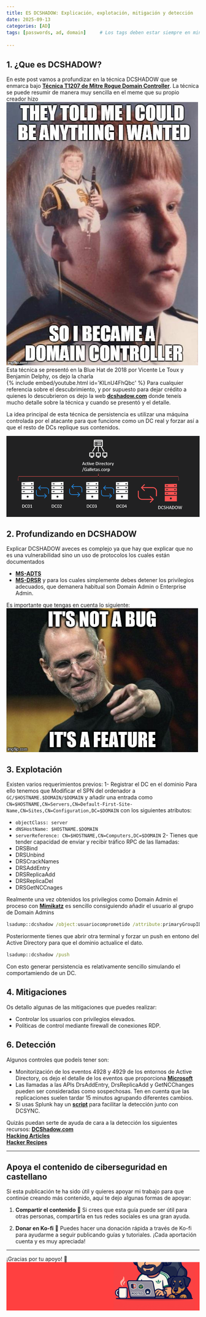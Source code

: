 ```yaml
---
title: ES DCSHADOW: Explicación, explotación, mitigación y detección
date: 2025-09-13
categories: [AD]
tags: [passwords, ad, domain]     # Los tags deben estar siempre en minúsculas.

---
```


## 1. ¿Que es DCSHADOW?
En este post vamos a profundizar en la técnica DCSHADOW que se enmarca bajo [**Técnica T1207 de Mitre Rogue Domain Controller**](https://attack.mitre.org/techniques/T1207/). La técnica se puede resumir de manera muy sencilla en el meme que su propio creador hizo
![Desktop View](/assets/img/dcshadow/dcshadow.jpg) <br>
Esta técnica se presentó en la Blue Hat de 2018 por Vicente Le Toux y Benjamin Delphy, os dejo la charla <br>
{% include embed/youtube.html id='KILnU4FhQbc' %}
Para cualquier referencia sobre el descubrimiento, y por supuesto para dejar crédito a quienes lo descubrieron os dejo la web [**dcshadow.com**](https://www.dcshadow.com/) donde teneís mucho detalle sobre la técnica y cuando se presentó y el detalle. 

La idea principal de esta técnica de persistencia es utilizar una máquina controlada por el atacante para que funcione como un DC real y forzar así a que el resto de DCs replique sus contenidos.

![Desktop View](/assets/img/dcshadow/1sh.png) <br>


## 2. Profundizando en DCSHADOW
Explicar DCSHADOW aveces es complejo ya que hay que explicar que no es una vulnerabilidad sino un uso de protocolos los cuales están documentados 
- [**MS-ADTS**](https://learn.microsoft.com/en-us/openspecs/windows_protocols/ms-adts/d2435927-0999-4c62-8c6d-13ba31a52e1a?redirectedfrom=MSDN)
- [**MS-DRSR**](https://learn.microsoft.com/en-us/openspecs/windows_protocols/ms-drsr/f977faaa-673e-4f66-b9bf-48c640241d47?redirectedfrom=MSDN) 
y para los cuales simplemente debes detener los privilegios adecuados, que demanera habitual son Domain Admin o Enterprise Admin. 

Es importante que tengas en cuenta lo siguiente:
![Desktop View](/assets/img/dcshadow/feature.jpg) <br>

## 3. Explotación
Existen varios requerimientos previos:
1- Registrar el DC en el dominio
Para ello tenemos que Modificar el SPN del ordenador a `GC/$HOSTNAME.$DOMAIN/$DOMAIN` y añadir una entrada como `CN=$HOSTNAME,CN=Servers,CN=Default-First-Site-Name,CN=Sites,CN=Configuration,DC=$DOMAIN` con los siguientes atributos:
- `objectClass: server`
- `dNSHostName: $HOSTNAME.$DOMAIN`
- `serverReference: CN=$HOSTNAME,CN=Computers,DC=$DOMAIN`
2- Tienes que tender capacidad de enviar y recibir tráfico RPC de las llamadas:
- DRSBind
- DRSUnbind
- DRSCrackNames
- DRSAddEntry
- DRSReplicaAdd
- DRSReplicaDel
- DRSGetNCCnages

Realmente una vez obtenidos los privilegios como Domain Admin el proceso con [**Mimikatz**]([enlace](https://github.com/gentilkiwi/mimikatz)) es sencillo consiguiendo añadir el usuario al grupo de Domain Admins

```cmd
lsadump::dcshadow /object:usuariocomprometido /attribute:primaryGroupID /value:512
```

Posteriormente tienes que abrir otra terminal y forzar un push en entono del Active Directory para que el dominio actualice el dato.

```cmd
lsadump::dcshadow /push
```
Con esto generar persistencia es relativamente sencillo simulando el comportamiendo de un DC. 


## 4. Mitigaciones
Os detallo algunas de las mitigaciones que puedes realizar:
- Controlar los usuarios con privilegios elevados.
- Políticas de control mediante firewall de conexiones RDP.


## 6. Detección
Algunos controles que podeís tener son:
- Monitorización de los eventos 4928 y 4929 de los entornos de Active Directory, os dejo el detalle de los eventos que proporciona [**Microsoft**](https://learn.microsoft.com/en-us/previous-versions/windows/it-pro/windows-server-2008-R2-and-2008/dd941628(v=ws.10))
- Las llamadas a las APIs DrsAddEntry, DrsReplicaAdd y GetNCChanges pueden ser consideradas como sospechosas. Ten en cuenta que las replicaciones suelen tardar 15 minutos agrupando diferentes cambios. 
- Si usas Splunk hay un [**script**](https://gist.github.com/gentilkiwi/dcc132457408cf11ad2061340dcb53c2) para facilitar la detección junto con DCSYNC.

Quizás puedan serte de ayuda de cara a la detección los siguientes recursos:
[**DCShadow.com**](https://www.dcshadow.com/) <br>
[**Hacking Articles**](https://www.hackingarticles.in/domain-persistence-dc-shadow-attack/) <br>
[**Hacker Recipes**](https://www.thehacker.recipes/ad/persistence/dcshadow/) <br>



---
## Apoya el contenido de ciberseguridad en castellano

Si esta publicación te ha sido útil y quieres apoyar mi trabajo para que continúe creando más contenido, aquí te dejo algunas formas de apoyar:

1. **Compartir el contenido**  📲
   Si crees que esta guía puede ser útil para otras personas, compartirla en tus redes sociales es una gran ayuda. 

2. **Donar en Ko-fi**  💖
   Puedes hacer una donación rápida a través de Ko-fi para ayudarme a seguir publicando guías y tutoriales. ¡Cada aportación cuenta y es muy apreciada! 

   <script type='text/javascript' src='https://storage.ko-fi.com/cdn/widget/Widget_2.js'></script><script type='text/javascript'>kofiwidget2.init('Apoya este contenido!', '#455d85', 'A0A41BO608');kofiwidget2.draw();</script> 

---

¡Gracias por tu apoyo! 🙏
![Desktop View](assets/img/banner.png) <br>
